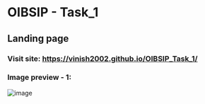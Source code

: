 # OIBSIP - Task_1
## Landing page
### Visit site: https://vinish2002.github.io/OIBSIP_Task_1/
### Image preview - 1:
![image](https://github.com/vinish2002/OIBSIP_Task_1/assets/93365433/5ec9e639-39a5-46c7-bde4-50acd893d41d)
